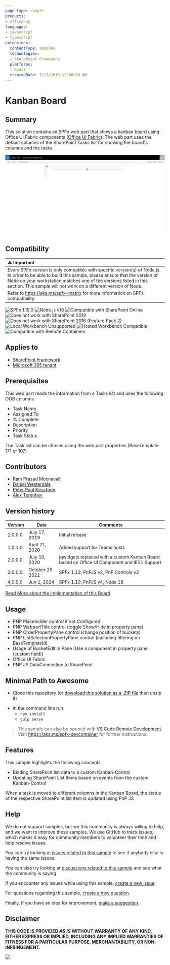 ```yaml
---
page_type: sample
products:
- office-sp
languages:
- javascript
- typescript
extensions:
  contentType: samples
  technologies:
  - SharePoint Framework
  platforms:
  - React
  createdDate: 7/17/2019 12:00:00 AM
---
```


# Kanban Board

## Summary


This solution contains an SPFx web part that shows a kanban board using Office UI Fabric components ([Office UI Fabric](https://developer.microsoft.com/fluentui/)).
The web part uses the default columns of the SharePoint Tasks list for showing the board's columns and the tasks.

![picture of the web part in action](assets/kanbanofficeUI.gif)


## Compatibility

| :warning: Important          |
|:---------------------------|
| Every SPFx version is only compatible with specific version(s) of Node.js. In order to be able to build this sample, please ensure that the version of Node on your workstation matches one of the versions listed in this section. This sample will not work on a different version of Node.|
|Refer to <https://aka.ms/spfx-matrix> for more information on SPFx compatibility.   |

![SPFx 1.19.0](https://img.shields.io/badge/SPFx-1.19.0-green.svg)
![Node.js v18 ](https://img.shields.io/badge/Node.js-v18-green.svg) 
![Compatible with SharePoint Online](https://img.shields.io/badge/SharePoint%20Online-Compatible-green.svg)
![Does not work with SharePoint 2019](https://img.shields.io/badge/SharePoint%20Server%202019-Incompatible-red.svg "SharePoint Server 2019 requires SPFx 1.4.1 or lower")
![Does not work with SharePoint 2016 (Feature Pack 2)](https://img.shields.io/badge/SharePoint%20Server%202016%20(Feature%20Pack%202)-Incompatible-red.svg "SharePoint Server 2016 Feature Pack 2 requires SPFx 1.1")
![Local Workbench Unsupported](https://img.shields.io/badge/Local%20Workbench-Unsupported-red.svg "Local workbench is no longer available as of SPFx 1.13 and above")
![Hosted Workbench Compatible](https://img.shields.io/badge/Hosted%20Workbench-Compatible-green.svg)
![Compatible with Remote Containers](https://img.shields.io/badge/Remote%20Containers-Compatible-green.svg)


## Applies to

* [SharePoint Framework](https://learn.microsoft.com/sharepoint/dev/spfx/sharepoint-framework-overview)
* [Microsoft 365 tenant](https://learn.microsoft.com/sharepoint/dev/spfx/set-up-your-development-environment)

## Prerequisites

This web part reads the information from a Tasks list and uses the following OOB columns
* Task Name
* Assigned To
* % Complete
* Description
* Priority
* Task Status

The Task list can be chosen using the web part properties (BaseTemplate 171 or 107)

## Contributors

* [Ram Prasad Meenavalli](https://github.com/RamPrasadMeenavalli) 
* [Daniel Westerdale](https://github.com/westerdaled) 
* [Peter Paul Kirschner](https://github.com/petkir) 
* [Alex Terentiev](https://github.com/AJIXuMuK)

## Version history

Version|Date|Comments
-------|----|--------
1.0.0.0|July 17, 2019|Initial release
1.0.1.0|April 21, 2020|Added support for Teams hosts
2.0.0.0|July 10, 2020| jqwidgets replaced with a custom Kanban Board based on Office UI Component and IE11 Support
3.0.0.0|October 29, 2021| SPFx 1.13, PnPJS v2, PnP Controls v3
4.0.0.0|Jun 1, 2024| SPFx 1.19, PnPJS v4, Node 18

[Read More about the implementation of this Board](./src/kanban/README.md)

## Usage

* PNP Placeholder control if not Configured
* PNP WebpartTitle control  (toggle Show/Hide in property pane)
* PNP OrderPropertyPane control  (change position of buckets)
* PNP ListSelectionPropertyPane control  (including filtering on BaseTemplateId)
* Usage of BucketEdit in Pane (Use a component in property pane (custom field))
* Office UI Fabric
* PNP JS DataConnection to SharePoint


<!---Thanks from @petkir to: -->
<!--- -->
<!---* [Daniel Westerdale](https://github.com/westerdaled) for Testing and inspiration (everytime again)-->
<!---* [Hugo Bernier](https://github.com/hugoabernier) for Inspiration to use Office UI Fabric -->
<!---* [Jean-Philippe CIVADE](https://github.com/ewidance) for Bug Report IE11 (initiator of rewrite of this sample)-->
<!---* [RamPrasadMeenavalli](https://github.com/RamPrasadMeenavalli) for the initial Idea-->

## Minimal Path to Awesome

- Clone this repository (or [download this solution as a .ZIP file](https://pnp.github.io/download-partial/?url=https://github.com/pnp/sp-dev-fx-webparts/tree/main/samples/react-kanban-board) then unzip it)
* in the command line run:
  * `npm install`
  * `gulp serve`


>  This sample can also be opened with [VS Code Remote Development](https://code.visualstudio.com/docs/remote/remote-overview). Visit https://aka.ms/spfx-devcontainer for further instructions.

## Features

This sample highlights the following concepts
* Binding SharePoint list data to a custom Kanban-Control
* Updating SharePoint List Items based on events from the custom Kanban-Control

When a task is moved to different columns in the Kanban Board, the status of the respective SharePoint list item is updated using PnP JS


## Help

We do not support samples, but we this community is always willing to help, and we want to improve these samples. We use GitHub to track issues, which makes it easy for  community members to volunteer their time and help resolve issues.


You can try looking at [issues related to this sample](https://github.com/pnp/sp-dev-fx-webparts/labels/react-kanban-board) to see if anybody else is having the same issues.

You can also try looking at [discussions related to this sample](https://github.com/pnp/sp-dev-fx-webparts/discussions?discussions_q=label%3Areact-kanban-board) and see what the community is saying

If you encounter any issues while using this sample, [create a new issue](https://github.com/pnp/sp-dev-fx-webparts/issues/new?assignees=&labels=Needs%3A+Triage+%3Amag%3A%2Ctype%3Abug-suspected%2Csample%3A%20react-kanban-board&template=bug-report.yml&sample=react-kanban-board&authors=@RamPrasadMeenavalli%20@westerdaled%20@petkir%20@AJIXuMuK&title=react-kanban-board%20-%20).

For questions regarding this sample, [create a new question](https://github.com/pnp/sp-dev-fx-webparts/issues/new?assignees=&labels=Needs%3A+Triage+%3Amag%3A%2Ctype%3Aquestion%2Csample%3A%20react-kanban-board&template=question.yml&sample=react-kanban-board&authors=@RamPrasadMeenavalli%20@westerdaled%20@petkir%20@AJIXuMuK&title=react-kanban-board%20-%20).

Finally, if you have an idea for improvement, [make a suggestion](https://github.com/pnp/sp-dev-fx-webparts/issues/new?assignees=&labels=Needs%3A+Triage+%3Amag%3A%2Ctype%3Aenhancement%2Csample%3A%20react-kanban-board&template=question.yml&sample=react-kanban-board&authors=@RamPrasadMeenavalli%20@westerdaled%20@petkir%20@AJIXuMuK&title=react-kanban-board%20-%20).


## Disclaimer

**THIS CODE IS PROVIDED *AS IS* WITHOUT WARRANTY OF ANY KIND, EITHER EXPRESS OR IMPLIED, INCLUDING ANY IMPLIED WARRANTIES OF FITNESS FOR A PARTICULAR PURPOSE, MERCHANTABILITY, OR NON-INFRINGEMENT.**



<img src="https://m365-visitor-stats.azurewebsites.net/sp-dev-fx-webparts/samples/react-kanban-board" />
